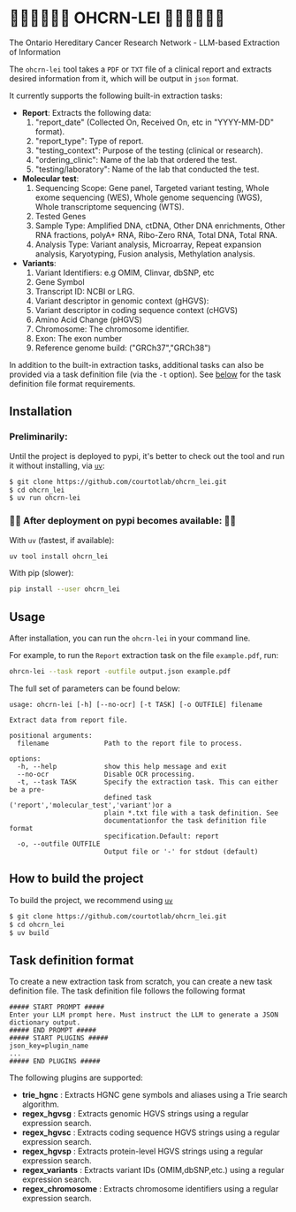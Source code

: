 # 🌺🌺🌺🌺🌺🌺 OHCRN-LEI 🌺🌺🌺🌺🌺🌺 
The Ontario Hereditary Cancer Research Network - LLM-based Extraction of Information

The `ohcrn-lei` tool takes a `PDF` or `TXT` file of a clinical report and extracts desired information from it, which will be output in `json` format. 

It currently supports the following built-in extraction tasks:
  * **Report**: Extracts the following data:
    1. "report_date" (Collected On, Received On, etc in "YYYY-MM-DD" format).
    2. "report_type": Type of report.
    3. "testing_context": Purpose of the testing (clinical or research).
    4. "ordering_clinic": Name of the lab that ordered the test. 
    5. "testing/laboratory": Name of the lab that conducted the test.
  * **Molecular test**: 
    1. Sequencing Scope: Gene panel, Targeted variant testing, Whole exome sequencing (WES), Whole genome sequencing (WGS), Whole transcriptome sequencing (WTS).
    2. Tested Genes
    3. Sample Type: Amplified DNA, ctDNA, Other DNA enrichments, Other RNA fractions, polyA+ RNA, Ribo-Zero RNA, Total DNA, Total RNA.
    4. Analysis Type: Variant analysis, Microarray, Repeat expansion analysis, Karyotyping, Fusion analysis, Methylation analysis.
  * **Variants**:
    1. Variant Identifiers: e.g OMIM, Clinvar, dbSNP, etc
    2. Gene Symbol
    3. Transcript ID: NCBI or LRG.
    4. Variant descriptor in genomic context (gHGVS):
    5. Variant descriptor in coding sequence context (cHGVS)
    6. Amino Acid Change (pHGVS)
    7. Chromosome: The chromosome identifier.
    8. Exon: The exon number
    9. Reference genome build: ("GRCh37","GRCh38")

In addition to the built-in extraction tasks, additional tasks can also be provided via a task definition file (via the `-t` option). See [below](#task-definition-format) for the task definition file format requirements.

## Installation
### Preliminarily: ###
Until the project is deployed to pypi, it's better to check out the tool and run it without installing, via [`uv`](https://docs.astral.sh/uv/#installation):
```bash
$ git clone https://github.com/courtotlab/ohcrn_lei.git
$ cd ohcrn_lei
$ uv run ohcrn-lei
```
### 🚧🚧 After deployment on pypi becomes available: 🚧🚧

With `uv` (fastest, if available):
```bash
uv tool install ohcrn_lei
```

With pip (slower):
```bash
pip install --user ohcrn_lei
```

## Usage
After installation, you can run the `ohcrn-lei` in your command line.

For example, to run the `Report` extraction task on the file `example.pdf`, run:

```bash
ohrcn-lei --task report -outfile output.json example.pdf
```

The full set of parameters can be found below:

```text
usage: ohcrn-lei [-h] [--no-ocr] [-t TASK] [-o OUTFILE] filename

Extract data from report file.

positional arguments:
  filename              Path to the report file to process.

options:
  -h, --help            show this help message and exit
  --no-ocr              Disable OCR processing.
  -t, --task TASK       Specify the extraction task. This can either be a pre-
                        defined task ('report','molecular_test','variant')or a
                        plain *.txt file with a task definition. See
                        documentationfor the task definition file format
                        specification.Default: report
  -o, --outfile OUTFILE
                        Output file or '-' for stdout (default)
```

## How to build the project
To build the project, we recommend using [`uv`](https://docs.astral.sh/uv/#installation)
```bash
$ git clone https://github.com/courtotlab/ohcrn_lei.git
$ cd ohcrn_lei
$ uv build
```
## Task definition format

To create a new extraction task from scratch, you can create a new task definition file. The task definition file follows the following format

```text
##### START PROMPT #####
Enter your LLM prompt here. Must instruct the LLM to generate a JSON dictionary output.
##### END PROMPT #####
##### START PLUGINS #####
json_key=plugin_name
...
##### END PLUGINS #####
```

The following plugins are supported:
  * **trie_hgnc** : Extracts HGNC gene symbols and aliases using a Trie search algorithm.
  * **regex_hgvsg** : Extracts genomic HGVS strings using a regular expression search.
  * **regex_hgvsc** : Extracts coding sequence HGVS strings using a regular expression search.
  * **regex_hgvsp** : Extracts protein-level HGVS strings using a regular expression search.
  * **regex_variants** : Extracts variant IDs (OMIM,dbSNP,etc.) using a regular expression search.
  * **regex_chromosome** : Extracts chromosome identifiers using a regular expression search.